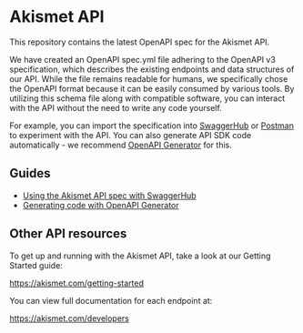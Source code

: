 # Akismet API 

This repository contains the latest OpenAPI spec for the Akismet API.

We have created an OpenAPI spec.yml file adhering to the OpenAPI v3 specification, which describes the existing endpoints and data structures of our API. While the file remains readable for humans, we specifically chose the OpenAPI format because it can be easily consumed by various tools. By utilizing this schema file along with compatible software, you can interact with the API without the need to write any code yourself.

For example, you can import the specification into [SwaggerHub](https://github.com/Automattic/akismet-api/wiki/Using-the-Akismet-API-spec-with-SwaggerHub) or [Postman](https://www.postman.com/) to experiment with the API. You can also generate API SDK code automatically - we recommend [OpenAPI Generator](https://github.com/OpenAPITools/openapi-generator) for this.

## Guides

* [Using the Akismet API spec with SwaggerHub](https://github.com/Automattic/akismet-api/wiki/Using-the-Akismet-API-spec-with-SwaggerHub)
* [Generating code with OpenAPI Generator](https://github.com/Automattic/akismet-api/wiki/Generating-code-with-OpenAPI-Generator)

## Other API resources

To get up and running with the Akismet API, take a look at our Getting Started guide:

https://akismet.com/getting-started

You can view full documentation for each endpoint at:

https://akismet.com/developers
